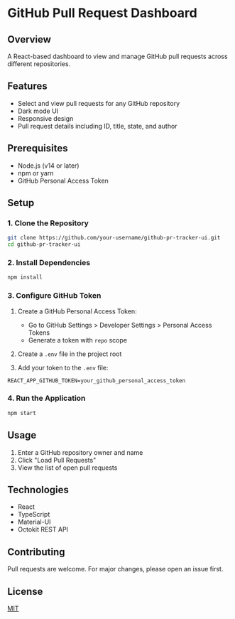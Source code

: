 # GitHub Pull Request Dashboard

## Overview
A React-based dashboard to view and manage GitHub pull requests across different repositories.

## Features
- Select and view pull requests for any GitHub repository
- Dark mode UI
- Responsive design
- Pull request details including ID, title, state, and author

## Prerequisites
- Node.js (v14 or later)
- npm or yarn
- GitHub Personal Access Token

## Setup

### 1. Clone the Repository
```bash
git clone https://github.com/your-username/github-pr-tracker-ui.git
cd github-pr-tracker-ui
```

### 2. Install Dependencies
```bash
npm install
```

### 3. Configure GitHub Token
1. Create a GitHub Personal Access Token:
   - Go to GitHub Settings > Developer Settings > Personal Access Tokens
   - Generate a token with `repo` scope

2. Create a `.env` file in the project root
3. Add your token to the `.env` file:
```
REACT_APP_GITHUB_TOKEN=your_github_personal_access_token
```

### 4. Run the Application
```bash
npm start
```

## Usage
1. Enter a GitHub repository owner and name
2. Click "Load Pull Requests"
3. View the list of open pull requests

## Technologies
- React
- TypeScript
- Material-UI
- Octokit REST API

## Contributing
Pull requests are welcome. For major changes, please open an issue first.

## License
[MIT](https://choosealicense.com/licenses/mit/)
